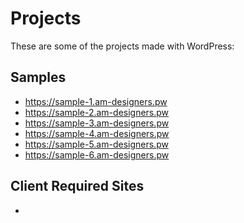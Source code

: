 # Projects

These are some of the projects made with WordPress:

## Samples

- https://sample-1.am-designers.pw
- https://sample-2.am-designers.pw
- https://sample-3.am-designers.pw
- https://sample-4.am-designers.pw
- https://sample-5.am-designers.pw
- https://sample-6.am-designers.pw

## Client Required Sites

-
